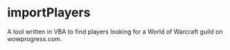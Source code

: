 # importPlayers
A tool written in VBA to find players looking for a World of Warcraft guild on wowprogress.com.
